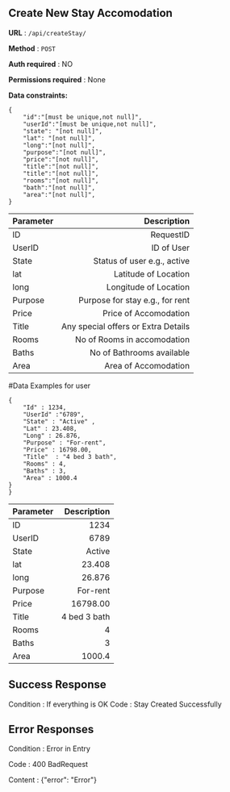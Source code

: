 


## Create New Stay Accomodation

**URL** : ``` /api/createStay/ ```

**Method** : ``` POST ```

**Auth required** : NO

**Permissions required** : None

**Data constraints:**

```
{
    "id":"[must be unique,not null]",
    "userId":"[must be unique,not null]",
    "state": "[not null]",
    "lat": "[not null]",
    "long":"[not null]",
    "purpose":"[not null]",
    "price":"[not null]",
    "title":"[not null]",
    "title":"[not null]",
    "rooms":"[not null]",
    "bath":"[not null]",
    "area":"[not null]",
}
```
| Parameter      | Description
| :---        |    ----:  
| ID | RequestID
| UserID | ID of User     
| State      | Status of user e.g., active 
| lat | Latitude of Location
| long | Longitude of Location
| Purpose | Purpose for stay e.g., for rent
| Price | Price of Accomodation
| Title | Any special offers or Extra Details
| Rooms | No of Rooms in accomodation        
| Baths      | No of Bathrooms available      
| Area   | Area of Accomodation

#Data Examples for user
```
{
    "Id" : 1234,
    "UserId" :"6789",
    "State" : "Active" ,
    "Lat" : 23.408,
    "Long" : 26.876,
    "Purpose" : "For-rent",
    "Price" : 16798.00,
    "Title"  : "4 bed 3 bath",
    "Rooms" : 4,
    "Baths" : 3,
    "Area" : 1000.4
}
}
```
| Parameter      | Description
| :---        |    ----:  
| ID | 1234
| UserID | 6789     
| State      | Active 
| lat | 23.408
| long | 26.876
| Purpose | For-rent
| Price | 16798.00
| Title | 4 bed 3 bath
| Rooms | 4       
| Baths      | 3      
| Area   | 1000.4   
## Success Response

Condition : If everything is OK 
Code : Stay Created Successfully

## Error Responses
Condition : Error in Entry

Code : 400 BadRequest

Content : {"error": "Error"}
